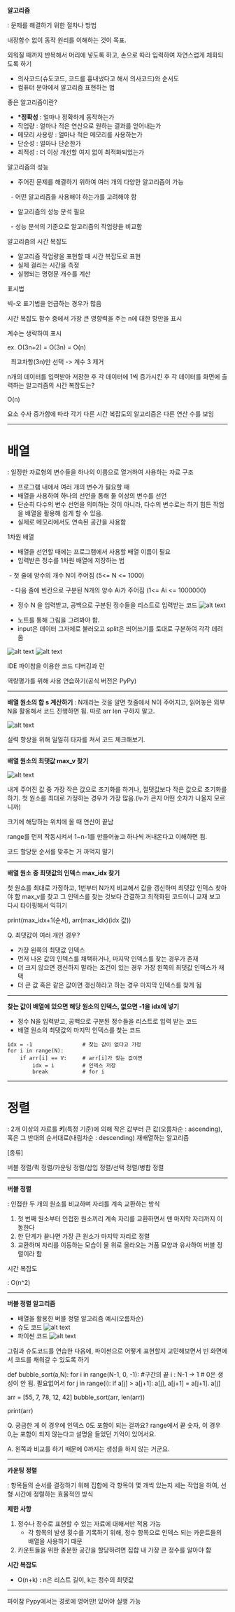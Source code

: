 **알고리즘**

: 문제를 해결하기 위한 절차나 방법



내장함수 없이 동작 원리를 이해하는 것이 목표.

외워질 때까지 반복해서 머리에 넣도록 하고, 손으로 따라 입력하여 자연스럽게 체화되도록 하기



* 의사코드(슈도코드, 코드를 흉내냈다고 해서 의사코드)와 순서도
* 컴퓨터 분야에서 알고리즘 표현하는 법



좋은 알고리즘이란?

* **\*정확성** : 얼마나 정확하게 동작하는가
* 작업량 : 얼마나 적은 연산으로 원하는 결과를 얻어내는가
* 메모리 사용량 : 얼마나 적은 메모리를 사용하는가
* 단순성 : 얼마나 단순한가
* 최적성 : 더 이상 개선할 여지 없이 최적화되었는가



알고리즘의 성능

* 주어진 문제를 해결하기 위하여 여러 개의 다양한 알고리즘이 가능

 	- 어떤 알고리즘을 사용해야 하는가를 고려해야 함

* 알고리즘의 성능 분석 필요

 	- 성능 분석의 기준으로 알고리즘의 작업량을 비교함



알고리즘의 시간 복잡도

* 알고리즘 작업량을 표현할 때 시간 복잡도로 표현
* 실제 걸리는 시간을 측정
* 실행되는 명령문 개수를 계산



표시법

빅-오 표기법을 언급하는 경우가 많음

시간 복잡도 함수 중에서 가장 큰 영향력을 주는 n에 대한 항만을 표시

계수는 생략하여 표시



ex. O(3n+2) = O(3n) = O(n)

           최고차항(3n)만 선택 -> 계수 3 제거



n개의 데이터를 입력받아 저장한 후 각 데이터에 1씩 증가시킨 후 각 데이터를 화면에 출력하는 알고리즘의 시간 복잡도는?

O(n)



요소 수사 증가함에 따라 각기 다른 시간 복잡도의 알고리즘은 다른 연산 수를 보임



---



# **배열**



: 일정한 자료형의 변수들을 하나의 이름으로 열거하여 사용하는 자료 구조



* 프로그램 내에서 여러 개의 변수가 필요할 때
* 배열을 사용하여 하나의 선언을 통해 둘 이상의 변수를 선언
* 단순히 다수의 변수 선언을 의미하는 것이 아니라, 다수의 변수로는 하기 힘든 작업을 배열을 활용해 쉽게 할 수 있음.
* 실제로 메모리에서도 연속된 공간을 사용함



1차원 배열

* 배열을 선언할 때에는 프로그램에서 사용할 배열 이름이 필요
* 입력받은 정수를 1차원 배열에 저장하는 법

 - 첫 줄에 양수의 개수 N이 주어짐 (5<= N <= 1000)

  - 다음 줄에 빈칸으로 구분된 N개의 양수 Ai가 주어짐 (1<= Ai <= 1000000)

* 정수 N 을 입력받고, 공백으로 구분된 정수들을 리스트로 입력받는 코드
![alt text](image-1.png)

- 노트를 통해 그림을 그려봐야 함.
- input은 데이터 그자체로 불러오고 split은 띄어쓰기를 토대로 구분하여 각각 데려옴

![alt text](image-2.png)
![alt text](image-3.png)

IDE 파이참을 이용한 코드 디버깅과 런

역량평가를 위해 사용 연습하기(공식 버전은 PyPy)

---

**배열 원소의 합 s 계산하기**
: N개라는 것을 알면 첫줄에서 N이 주어지고, 읽어놓은 외부 N을 활옹해서 코드 진행하면 됨. 따로 arr len 구하지 말고.

![alt text](image-4.png)

실력 향상을 위해 일일히 타자를 쳐서 코드 체크해보기.

---

**배열 원소의 최댓값 max_v 찾기**

![alt text](image-5.png)

내게 주어진 값 중 가장 작은 값으로 초기화를 하거나, 절댓값보다 작은 값으로 초기화를 하기.
첫 원소를 최대로 가정하는 경우가 가장 많음.(누가 큰지 어떤 숫자가 나올지 모르니까)

크기에 해당하는 위치에 올 때 연산이 끝남

range를 먼저 작동시켜서 1~n-1를 만들어놓고 하나씩 꺼내온다고 이해하면 됨.

코드 할당문 순서를 맞추는 거 까먹지 말기

---

**배열 원소 중 최댓값의 인덱스 max_idx 찾기**

첫 원소를 최대로 가정하고, 1번부터 N가지 비교해서 값을 갱신하며 최댓값 인덱스 찾아야 함
max_v를 찾고 그 인덱스를 찾는 것보다 간결하고 최적화된 코드이니 교재 보고 다시 타이핑해서 익히기

print(max_idx+1(순서), arr(max_idx)(idx 값))

Q. 최댓값이 여러 개인 경우?
- 가장 왼쪽의 최댓값 인덱스
- 먼저 나온 값의 인덱스를 채택하거나, 마지막 인덱스를 찾는 경우가 존재
- 더 크지 않으면 갱신하지 말라는 조건이 있는 경우 가장 왼쪽의 최댓값 인덱스가 채택
- 더 큰 값 혹은 같은 값이면 갱신하라고 하는 경우 마지막 인덱스를 찾게 됨

---
**찾는 값이 배열에 있으면 해당 원소의 인덱스, 없으면 -1을 idx에 넣기**
- 정수 N을 입력받고, 공백으로 구분된 정수들을 리스트로 입력 받는 코드
- 배열 원소의 최댓값의 마지막 인덱스를 찾는 코드
```
idx = -1                # 찾는 값이 없다고 가정
for i in range(N):    
    if arr[i] == V:     # arr[i]가 찾는 값이면
        idx = i         # 인덱스 저장
        break           # for i
```

---
# 정렬

: 2개 이상의 자료를 **키**(특정 기준)에 의해 작은 값부터 큰 값(오름차순 : ascending), 혹은 그 반대의 순서대로(내림차순 : descending) 재배열하는 알고리즘


[종류]

버블 정렬/퀵 정렬/카운팅 정렬/삽입 정렬/선택 정렬/병합 정렬

---
**버블 정렬**

: 인접한 두 개의 원소를 비교하며 자리를 계속 교환하는 방식

1. 첫 번째 원소부터 인접한 원소끼리 계속 자리를 교환하면서 맨 마지막 자리까지 이동한다
2. 한 단계가 끝나면 가장 큰 원소가 마지막 자리로 정렬
3. 교환하며 자리를 이동하는 모습이 물 위로 올라오는 거품 모양과 유사하여 버블 정렬이라 함

시간 복잡도

: O(n^2)

---
**버블 정렬 알고리즘**

- 배열을 활용한 버블 정렬 알고리즘 예시(오름차순)
- 슈도 코드
![alt text](image-6.png)
- 파이썬 코드
![alt text](image-7.png)

그림과 슈도코드를 연습한 다음에, 파이썬으로 어떻게 표현할지 고민해보면서 빈 화면에서 코드를 채워갈 수 있도록 하기

def bubble_sort(a,N):
  for i in range(N-1, 0, -1): #구간의 끝 i : N-1 -> 1 # 0은 생성이 안 됨. 필요없어서
    for j in range(i): 
      if a[j] > a[j+1]:
        a[j], a[j+1] = a[j+1]. a[j]

arr = [55, 7, 78, 12, 42]
bubble_sort(arr, len(arr))

print(arr)


Q. 궁금한 게 이 경우에 인덱스 0도 포함이 되는 걸까요? range에서 끝 숫자, 이 경우 0,는 포함이 되지 않는다고 설명을 들었던 기억이 있어서요.

A. 왼쪽과 비교를 하기 때문에 0까지는 생성을 하지 않는 거군요.

---

**카운팅 정렬**

: 항목들의 순서를 결정하기 위해 집합에 각 항목이 몇 개씩 있는지 세는 작업을 하여, 선형 시간에 정렬하는 효율적인 방식

**제한 사항**

1. 정수나 정수로 표현할 수 있는 자료에 대해서만 적용 가능
   - 각 항목의 발생 횟수를 기록하기 위해, 정수 항목으로 인덱스 되는 카운트들의 배열을 사용하기 때문
2. 카운트들을 위한 충분한 공간을 할당하려면 집합 내 가장 큰 정수를 알아야 함

**시간 복잡도**
- O(n+k) : n은 리스트 길이, k는 정수의 최댓값
  
---
파이참 Pypy에서는 경로에 영어만! 있어야 실행 가능

